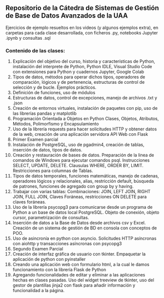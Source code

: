 <h2>Repositorio de la Cátedra de Sistemas de Gestión de Base de Datos Avanzados de la UAA</h2>

<p>
Ejercicios de ejemplo resueltos en los videos (y algunos ejemplos extra), en carpetas para cada clase desarrollada, con ficheros .py, notebooks Jupyter .ipynb y consultas .sql
</p>

<h3>Contenido de las clases:</h3>
<ol>
<li> Explicación del objetivo del curso, historia y características de Python, instalación del interprete de Python, Python IDLE, Visual Studio Code con extensiones para Python y cuadernos Jupyter, Google Colab</li>
<li>Tipos de datos, métodos para operar dichos tipos, operadores de comparación, lógicos y de pertenencia, estructuras de control de selección y de bucle. Ejemplos prácticos.</li>
<li>Definición de funciones, uso de módulos</li>
<li>Estructuras de datos, control de excepciones, manejo de archivos .txt y .json</li>
<li>Creación de entornos virtuales, instalación de paquetes con pip, uso de las librerías pandas y matplotlib</li>
<li>
Programación Orientada a Objetos en Python
Clases, Objetos, Atributos, Métodos, Polimorfismo y Encapsulamiento
</li>
<li>
Uso de la librería requests para hacer solicitudes HTTP y obtener datos de la web, creación de una aplicación servidora API Web con Flask
</li>
<li>
Primer Examen parcial
</li>
<li>
Instalación de PostgreSQL, uso de pgadmin4, creación de tablas, inserción de datos, tipos de datos.
</li>
<li>
Creación y restauración de bases de datos. Preparación de la linea de comandos de Windows para ejecutar comandos psql. Instrucciones SELECT, UPDATE, DELETE. Clausulas WHERE, ORDER BY, LIMIT. Restricciones para columnas de Tablas. 
</li>
<li>
Tipos de datos temporales, funciones matemáticas, manejo de cadenas, operadores lógicos y relacionales, alias, restricción default, búsqueda de patrones, funciones de agregado con group by y having.
</li>
<li>
Trabajar con varias tablas: Combinaciones: JOIN, LEFT JOIN, RIGHT JOIN, FULL JOIN, Claves Foráneas, restricciones ON DELETE para claves foráneas.
</li>
<li>
Uso de la librería psycopg3 para comunicarse desde un programa de Python a un base de datos local PostgreSQL. Objeto de conexión, objeto cursor, parametrización de consultas. 
</li>
<li>
Inserción de datos a la Base de Datos desde archivos csv y Excel. Creación de un sistema de gestión de BD en consola con conceptos de POO. 
</li>
<li>
Uso de asincronía en python con asyncio. Solicitudes HTTP asíncronas con aiohttp y transacciones asíncronas con psycopg3
</li>
<li>
Segundo Examen Parcial
</li>
<li>
Creación de interfaz gráfica de usuario con tkinter. Empaquetar la aplicación de python con pyinstaller
</li>
<li>
Creando una aplicación web con formulario html, a la cual le damos funcionamiento con la librería Flask de Python 
</li>
<li>
Agregando funcionalidades de editar y eliminar a las aplicaciones hechas en clases pasadas. Uso del widget treeview de tkinter, uso del gestor de plantillas jinja2 con flask para añadir información y funcionalidad a la página.
</li>
</ol>
